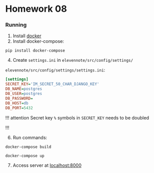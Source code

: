 # Homework 08

### Running

1. Install [docker](https://docs.docker.com/get-docker/)
2. Install docker-compose:
```
pip install docker-compose
```
4. Create `settings.ini` in `elevennote/src/config/settings/`

`elevennote/src/config/settings/settings.ini`:
```ini
[settings]
SECRET_KEY='IM_SECRET_50_CHAR_DJANGO_KEY'
DB_NAME=postgres
DB_USER=postgres
DB_PASSWORD=
DB_HOST=db
DB_PORT=5432
```

!!! attention Secret key
`%` symbols in `SECRET_KEY` needs to be doubled

!!!

6. Run commands:
```
docker-compose build
```

```
docker-compose up
```

7. Access server at [localhost:8000](http://localhost:8000/)